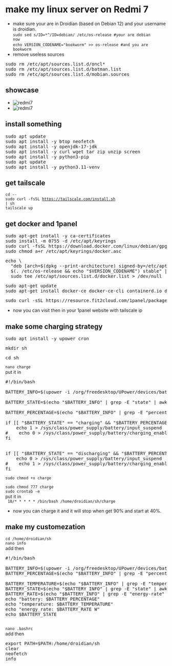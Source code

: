 # make my linux server on Redmi 7
* make sure your are in Droidian (based on Debian 12) and your username is droidian.  
<code>sudo  sed  s/ID=*^/ID=debian/ /etc/os-release  #your are debian now</code>  
<code>echo VERSION_CODENAME="bookworm" >> os-release #and you are bookworm  </code>
* remove useless sources   
<pre>sudo rm /etc/apt/sources.list.d/oncl*  
sudo rm /etc/apt/sources.list.d/batman.list  
sudo rm /etc/apt/sources.list.d/mobian.sources  </pre>
## showcase
* ![redmi7](redmi7.png)
* ![redmi7](redmi7-.png)
## install something
<pre>
sudo apt update  
sudo apt install -y btop neofetch  
sudo apt install -y openjdk-17-jdk  
sudo apt install -y curl wget tar zip unzip screen  
sudo apt install -y python3-pip  
sudo apt update  
sudo apt install -y python3.11-venv  
</pre>
## get tailscale
<code>cd --</code>  
<code>sudo curl -fsSL https://tailscale.com/install.sh | sh </code>  
<code>tailscale up  </code>

## get docker and 1panel
<pre>sudo apt-get install -y ca-certificates
sudo install -m 0755 -d /etc/apt/keyrings
sudo curl -fsSL https://download.docker.com/linux/debian/gpg -o /etc/apt/keyrings/docker.asc
sudo chmod a+r /etc/apt/keyrings/docker.asc
</pre>
<pre>
echo \
  "deb [arch=$(dpkg --print-architecture) signed-by=/etc/apt/keyrings/docker.asc] https://download.docker.com/linux/debian \
  $(. /etc/os-release && echo "$VERSION_CODENAME") stable" | \
  sudo tee /etc/apt/sources.list.d/docker.list > /dev/null
</pre>
<pre>
sudo apt-get update
sudo apt-get install docker-ce docker-ce-cli containerd.io docker-buildx-plugin docker-compose-plugin</pre>
<pre>sudo curl -sSL https://resource.fit2cloud.com/1panel/package/quick_start.sh -o quick_start.sh && sudo bash quick_start.sh</pre>
* now you can visit then in your 1panel website with tailscale ip  
## make some charging strategy
<pre>sudo apt install -y upower cron </pre>
<pre>mkdir sh  </pre>
<pre>cd sh </pre> 
<code>nano charge</code>  
put it in  
<pre>#!/bin/bash

BATTERY_INFO=$(upower -i /org/freedesktop/UPower/devices/battery_battery)

BATTERY_STATE=$(echo "$BATTERY_INFO" | grep -E "state" | awk '{print $2}')

BATTERY_PERCENTAGE=$(echo "$BATTERY_INFO" | grep -E "percentage" | awk '{print $2}' | tr -d '%')

if [[ "$BATTERY_STATE" == "charging" && "$BATTERY_PERCENTAGE" -gt 90 ]]; then
    echo 1 > /sys/class/power_supply/battery/input_suspend
#    echo 0 > /sys/class/power_supply/battery/charging_enabled
fi


if [[ "$BATTERY_STATE" == "discharging" && "$BATTERY_PERCENTAGE" -lt 40 ]]; then
    echo 0 > /sys/class/power_supply/battery/input_suspend
#    echo 1 > /sys/class/power_supply/battery/charging_enabled
fi
</pre>
<code>sudo chmod +x charge  
sudo chmod 777 charge</code>  
<code>sudo crontab -e  </code>  
put it in  
<code> 10/* * * * * /bin/bash /home/droidian/sh/charge
</code>
* now you can charge it and it will stop when get 90% and start at 40%.

## make my customezation
<code>cd /home/droidian/sh</code>  
<code>nano info </code>  
add then  
<pre>#!/bin/bash

BATTERY_INFO=$(upower -i /org/freedesktop/UPower/devices/battery_battery)
BATTERY_PERCENTAGE=$(echo "$BATTERY_INFO" | grep -E "percentage" | awk '{print $2}')

BATTERY_TEMPERATURE=$(echo "$BATTERY_INFO" | grep -E "temperature" | awk '{print $2, $3}')
BATTERY_STATE=$(echo "$BATTERY_INFO" | grep -E "state" | awk '{print $2}')
BATTERY_RATE=$(echo "$BATTERY_INFO" | grep -E "energy-rate" | awk '{print $2}')
echo "battery: $BATTERY_PERCENTAGE"
echo "temperature: $BATTERY_TEMPERATURE"
echo "energy_rate: $BATTERY_RATE W"
echo $BATTERY_STATE

</pre>
<code>nano .bashrc</code>  
add then  
<pre>
export PATH=$PATH:/home/droidian/sh
clear
neofetch
info
</pre>
